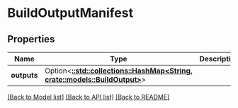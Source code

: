 # BuildOutputManifest

## Properties

Name | Type | Description | Notes
------------ | ------------- | ------------- | -------------
**outputs** | Option<[**::std::collections::HashMap<String, crate::models::BuildOutput>**](BuildOutput.md)> |  | [optional]

[[Back to Model list]](../README.md#documentation-for-models) [[Back to API list]](../README.md#documentation-for-api-endpoints) [[Back to README]](../README.md)



